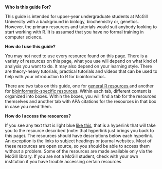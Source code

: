 <p><strong>Who is this guide For?</strong></p>

<p>This guide is intended for upper-year undergraduate students at McGill University with a background in biology, biochemistry or, genetics. However, the primary resources and tutorials would suit anybody looking to start working with R.&nbsp;It is assumed that you have no formal training in computer science.</p>

<p><strong>How do I use this guide?&nbsp;</strong></p>

<p>You may not need to use every resource found on this page. There is a variety of resources on this page, what you use will depend on what kind of analysis you want to do. It may also depend on your learning style. There are theory-heavy tutorials, practical tutorials and videos that can be used to help with your introduction to R for bioinformatics.&nbsp;</p>

<p>There are two tabs on this guide, one for <a href="https://mcgill-lis.libguides.com/c.php?g=733912&amp;p=5277946">general R resources </a>and another for <a href="https://mcgill-lis.libguides.com/c.php?g=733912&amp;p=5278933">bioinformatic-specific resources</a>. Within each tab, different content is organized into boxes. Within the boxes, you will find a tab for the resources themselves and another tab with APA citations for the resources in that box in case you need them.</p>

<p><strong>How do I access the resources?&nbsp;</strong></p>

<p>If you see any text that is light blue <a href="https://mcgill-lis.libguides.com/c.php?g=733912">like this</a>, that is a hyperlink that will take you to the resource described (note: that hyperlink just brings you back to this page). The resources should have descriptions below each hyperlink. An exception is the links to subject headings or journal websites.&nbsp;Most of these resources are open source, so you should be able to access them without a problem. Some of the resources are made available only via the McGill library. If you are not a McGill student, check with your own institution if you have trouble accessing certain resources.&nbsp;</p>
